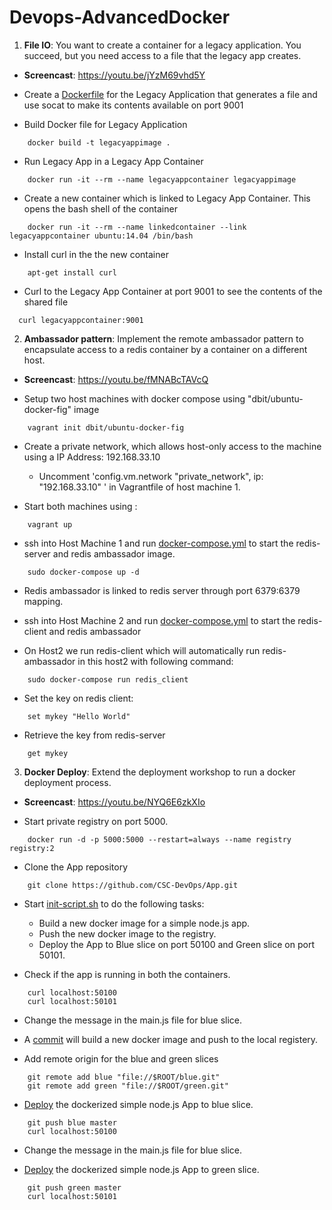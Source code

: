 # Devops-AdvancedDocker

1) **File IO**: You want to create a container for a legacy application. You succeed, but you need access to a file that the legacy app creates.
* **Screencast**: https://youtu.be/jYzM69vhd5Y

- Create a [Dockerfile](https://github.com/nisarg64/Devops-AdvancedDocker/blob/master/FileIO/Dockerfile) for the Legacy Application that generates a file and use  socat to make its contents available on port 9001

- Build Docker file for Legacy Application
```
	docker build -t legacyappimage .
```

- Run Legacy App in a Legacy App Container
```
	docker run -it --rm --name legacyappcontainer legacyappimage
```

- Create a new container which is linked to Legacy App Container. This opens the bash shell of the container
```
	docker run -it --rm --name linkedcontainer --link legacyappcontainer ubuntu:14.04 /bin/bash
```

- Install curl in the the new container
```
	apt-get install curl
```

- Curl to the Legacy App Container at port 9001 to see the contents of the shared file
```	
  curl legacyappcontainer:9001
```


2) **Ambassador pattern**: Implement the remote ambassador pattern to encapsulate access to a redis container by a container on a different host.
* **Screencast**: https://youtu.be/fMNABcTAVcQ

- Setup two host machines with docker compose using "dbit/ubuntu-docker-fig" image
```	
	vagrant init dbit/ubuntu-docker-fig
```

- Create a private network, which allows host-only access to the machine using a IP Address: 192.168.33.10
  - Uncomment 'config.vm.network "private_network", ip: "192.168.33.10" ' in Vagrantfile of host machine 1.

- Start both machines using :
```	
	vagrant up
```

- ssh into Host Machine 1 and run [docker-compose.yml](https://github.com/nisarg64/Devops-AdvancedDocker/blob/master/AmbassadorPattern/Machine1/docker-compose.yml) to start the redis-server and redis ambassador image.
```
	sudo docker-compose up -d
```

  - Redis ambassador is linked to redis server through port 6379:6379 mapping.

- ssh into Host Machine 2 and run [docker-compose.yml](https://github.com/nisarg64/Devops-AdvancedDocker/blob/master/AmbassadorPattern/Machine2/docker-compose.yml) to start the redis-client and redis ambassador

- On Host2 we run redis-client which will automatically run redis-ambassador in this host2 with following command:
```
	sudo docker-compose run redis_client
```

- Set the key on redis client:
```
	set mykey "Hello World"
```

- Retrieve the key from redis-server
```
	get mykey
```

3) **Docker Deploy**: Extend the deployment workshop to run a docker deployment process.
* **Screencast**: https://youtu.be/NYQ6E6zkXIo

- Start private registry on port 5000.
```
	docker run -d -p 5000:5000 --restart=always --name registry registry:2
```

- Clone the App repository
```
	git clone https://github.com/CSC-DevOps/App.git
```

- Start [init-script.sh](https://github.com/nisarg64/Devops-AdvancedDocker/blob/master/DockerDeploy/init.sh) to do the following tasks:
  * Build a new docker image for a simple node.js app. 
  * Push the new docker image to the registry.
  * Deploy the App to Blue slice on port 50100 and Green slice on port 50101. 

- Check if the app is running in both the containers. 
```
	curl localhost:50100
	curl localhost:50101
```

- Change the message in the main.js file for blue slice. 

- A [commit](https://github.com/nisarg64/Devops-AdvancedDocker/blob/master/DockerDeploy/post-commit) will build a new docker image and push to the local registery. 

- Add remote origin for the blue and green slices
```
	git remote add blue "file://$ROOT/blue.git"
	git remote add green "file://$ROOT/green.git"
```

- [Deploy](https://github.com/nisarg64/Devops-AdvancedDocker/blob/master/DockerDeploy/post-receive-blue) the dockerized simple node.js App to blue slice. 
```
	git push blue master
	curl localhost:50100 
```

- Change the message in the main.js file for blue slice.

- [Deploy](https://github.com/nisarg64/Devops-AdvancedDocker/blob/master/DockerDeploy/post-receive-green) the dockerized simple node.js App to green slice.
```
	git push green master
	curl localhost:50101 
```
